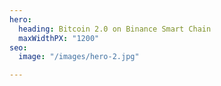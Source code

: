 ```yaml
---
hero:
  heading: Bitcoin 2.0 on Binance Smart Chain
  maxWidthPX: "1200"
seo:
  image: "/images/hero-2.jpg"

---
```

